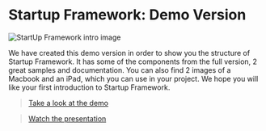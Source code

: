 Startup Framework: Demo Version
============

<img src="https://raw.github.com/designmodo/startup-demo/master/index.jpg" title="StartUp Framework intro image" />

We have created this demo version in order to show you the structure of Startup Framework. It has some of the components from the full version, 2 great samples and documentation. You can also find 2 images of a Macbook and an iPad, which you can use in your project. We hope you will like your first introduction to Startup Framework.

> [Take a look at the demo](http://designmodo.github.io/startup-demo)

> [Watch the presentation](http://designmodo.com/startup)
